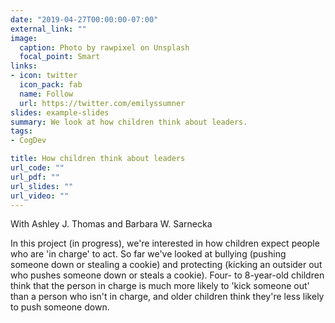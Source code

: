 ```yaml
---
date: "2019-04-27T00:00:00-07:00"
external_link: ""
image:
  caption: Photo by rawpixel on Unsplash
  focal_point: Smart
links:
- icon: twitter
  icon_pack: fab
  name: Follow
  url: https://twitter.com/emilyssumner
slides: example-slides
summary: We look at how children think about leaders.
tags:
- CogDev

title: How children think about leaders
url_code: ""
url_pdf: ""
url_slides: ""
url_video: ""
---
```

With Ashley J. Thomas and Barbara W. Sarnecka

In this project (in progress), we're interested in how children expect people who are 'in charge' to act. So far we've looked at bullying (pushing someone down or stealing a cookie) and protecting (kicking an outsider out who pushes someone down or steals a cookie). Four- to 8-year-old children think that the person in charge is much more likely to 'kick someone out' than a person who isn't in charge, and older children think they're less likely to push someone down. 

